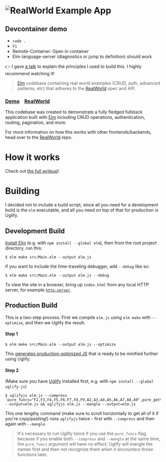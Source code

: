 # ![RealWorld Example App](https://cloud.githubusercontent.com/assets/556934/25448178/3e7dc5c0-2a7d-11e7-8069-06da5169dae6.png)

## Devcontainer demo

* `code .`
* `F1`
* Remote-Container: Open in container
* Elm-language-server (diagnostics or jump to definition) should work

👉 I gave [a talk](https://www.youtube.com/watch?v=x1FU3e0sT1I)
to explain the principles I used to build this. I highly recommend watching it!

> [Elm](http://elm-lang.org) codebase containing real world examples (CRUD, auth, advanced patterns, etc) that adheres to the [RealWorld](https://github.com/gothinkster/realworld-example-apps) spec and API.


### [Demo](https://elm-spa-example.netlify.com/)&nbsp;&nbsp;&nbsp;&nbsp;[RealWorld](https://github.com/gothinkster/realworld)


This codebase was created to demonstrate a fully fledged fullstack application built with [Elm](http://elm-lang.org) including CRUD operations, authentication, routing, pagination, and more.

For more information on how this works with other frontends/backends, head over to the [RealWorld](https://github.com/gothinkster/realworld) repo.

# How it works

Check out [the full writeup](https://dev.to/rtfeldman/tour-of-an-open-source-elm-spa)!

# Building

I decided not to include a build script, since all you need for a development build is the `elm` executable, and all you need on top of that for production is Uglify.

## Development Build

[Install Elm](https://guide.elm-lang.org/install.html) (e.g. with `npm install --global elm`), then from the root project directory, run this:

```
$ elm make src/Main.elm --output elm.js
```

If you want to include the time-traveling debugger, add `--debug` like so:

```
$ elm make src/Main.elm --output elm.js --debug
```

To view the site in a browser, bring up `index.html` from any local HTTP server, for example [`http-server`](https://www.npmjs.com/package/http-server).

## Production Build

This is a two-step process. First we compile `elm.js` using `elm make` with `--optimize`, and then we Uglify the result.

#### Step 1

```
$ elm make src/Main.elm --output elm.js --optimize
```

This [generates production-optimized JS](https://elm-lang.org/blog/small-assets-without-the-headache) that is ready to be minified further using Uglify.

#### Step 2

(Make sure you have [Uglify](http://lisperator.net/uglifyjs/) installed first, e.g. with `npm install --global uglify-js`)

```
$ uglifyjs elm.js --compress 'pure_funcs="F2,F3,F4,F5,F6,F7,F8,F9,A2,A3,A4,A5,A6,A7,A8,A9",pure_getters=true,keep_fargs=false,unsafe_comps=true,unsafe=true,passes=2' --output=elm.js && uglifyjs elm.js --mangle --output=elm.js
```

This one lengthy command (make sure to scroll horizontally to get all of it if you're copy/pasting!) runs `uglifyjs` twice - first with `--compress` and then again with `--mangle`.

> It's necessary to run Uglify twice if you use the `pure_funcs` flag, because if you enable both `--compress` and `--mangle` at the same time, the `pure_funcs` argument will have no effect; Uglify will mangle the names first and then not recognize them when it encounters those functions later.
